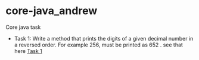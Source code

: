 # core-java_andrew
Core java task
- Task 1:  Write a method that prints the digits of a given decimal number in a
  reversed order. For example 256, must be printed as 652 .
see that here <a href = "https://github.com/nasiatech/core-java_andrew/blob/main/src/Core_Java.java">Task 1</a>


